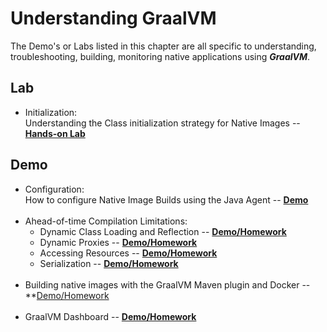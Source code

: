 # Understanding GraalVM

The Demo's or Labs listed in this chapter are all specific to understanding, troubleshooting, building, monitoring 
native applications using _**GraalVM**_.

## Lab

* Initialization: <br>Understanding the Class initialization strategy for Native Images -- **[Hands-on Lab](class-initialization/README.md)**

## Demo

* Configuration: <br>How to configure Native Image Builds using the Java Agent -- **[Demo](assisted-configuration/README.md)**
<br><br>
* Ahead-of-time Compilation Limitations:
    * Dynamic Class Loading and Reflection -- **[Demo/Homework](reflection/README.md)**
    * Dynamic Proxies -- **[Demo/Homework](dynamic-proxy/README.md)**
    * Accessing Resources -- **[Demo/Homework](accesing-resources/README.md)**
    * Serialization -- **[Demo/Homework](serialization/README.md)**
<br><br>
* Building native images with the GraalVM Maven plugin and Docker -- **[Demo/Homework](hello-workshop/README.md)
  <br><br>
* GraalVM Dashboard -- **[Demo/Homework](multithreading-demo/README.md)**


